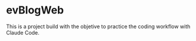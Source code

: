 # evBlogWeb
This is a project build with the objetive to practice the coding workflow with Claude Code.
